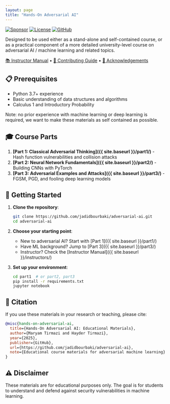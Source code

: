```yaml
---
layout: page
title: "Hands-On Adversarial AI"
---
```


[![Sponsor](https://img.shields.io/badge/Sponsor-❤️-pink.svg)](https://github.com/sponsors/jadidbourbaki)
[![License](https://img.shields.io/badge/License-MIT-green.svg)](LICENSE)
[![GitHub](https://img.shields.io/badge/GitHub-Repository-blue.svg)](https://github.com/jadidbourbaki/adversarial-ai)

Designed to be used either as a stand-alone and self-contained course, or as a practical component of a more detailed university-level course on adversarial AI / machine learning and related topics.

[📚 Instructor Manual](https://github.com/jadidbourbaki/adversarial-ai/blob/main/INSTRUCTOR_MANUAL.md) • [🤝 Contributing Guide](https://github.com/jadidbourbaki/adversarial-ai/blob/main/CONTRIBUTING.md) • [👥 Acknowledgements](https://github.com/jadidbourbaki/adversarial-ai/blob/main/AUTHORS.md)

## 📋 Prerequisites

- Python 3.7+ experience
- Basic understanding of data structures and algorithms
- Calculus 1 and Introductory Probability

Note: no prior experience with machine learning or deep learning is required, we want to make these materials as self contained as possible.

## 🎓 Course Parts

1. **[Part 1: Classical Adversarial Thinking]({{ site.baseurl }}/part1/)** - Hash function vulnerabilities and collision attacks
2. **[Part 2: Neural Network Fundamentals]({{ site.baseurl }}/part2/)** - Building CNNs with PyTorch  
3. **[Part 3: Adversarial Examples and Attacks]({{ site.baseurl }}/part3/)** - FGSM, PGD, and fooling deep learning models

## 🚀 Getting Started

1. **Clone the repository**:
   ```bash
   git clone https://github.com/jadidbourbaki/adversarial-ai.git
   cd adversarial-ai
   ```

2. **Choose your starting point**:
   - New to adversarial AI? Start with [Part 1]({{ site.baseurl }}/part1/)
   - Have ML background? Jump to [Part 3]({{ site.baseurl }}/part3/)
   - Instructor? Check the [Instructor Manual]({{ site.baseurl }}/instructors/)

3. **Set up your environment**:
   ```bash
   cd part1  # or part2, part3
   pip install -r requirements.txt
   jupyter notebook
   ```

## 📝 Citation

If you use these materials in your research or teaching, please cite:

```bibtex
@misc{hands-on-adversarial-ai,
  title={Hands-On Adversarial AI: Educational Materials},
  author={Maryam Tirmazi and Hayder Tirmazi},
  year={2025},
  publisher={GitHub},
  url={https://github.com/jadidbourbaki/adversarial-ai},
  note={Educational course materials for adversarial machine learning}
}
```

## ⚠️ Disclaimer

These materials are for educational purposes only. The goal is for students to understand and defend against security vulnerabilities in machine learning.

<style>
.course-grid {
  display: grid;
  grid-template-columns: repeat(auto-fit, minmax(300px, 1fr));
  gap: 2rem;
  margin: 2rem 0;
}

.course-part {
  border: 1px solid #e1e4e8;
  border-radius: 8px;
  padding: 1.5rem;
  background: #f8f9fa;
}

.course-part h3 {
  margin-top: 0;
  color: #0366d6;
}

.btn {
  display: inline-block;
  padding: 8px 16px;
  background: #0366d6;
  color: white;
  text-decoration: none;
  border-radius: 4px;
  margin-top: 1rem;
}

.btn:hover {
  background: #0256cc;
  color: white;
  text-decoration: none;
}
</style> 